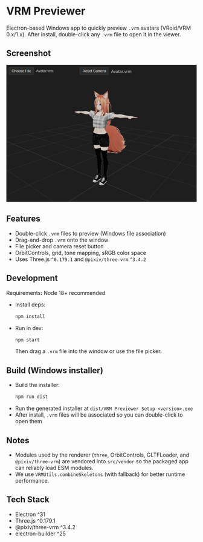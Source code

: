 # VRM Previewer

Electron-based Windows app to quickly preview `.vrm` avatars (VRoid/VRM 0.x/1.x). After install, double-click any `.vrm` file to open it in the viewer.

## Screenshot
![VRM Previewer Screenshot](src/assets/screenshot.png)

## Features
- Double-click `.vrm` files to preview (Windows file association)
- Drag-and-drop `.vrm` onto the window
- File picker and camera reset button
- OrbitControls, grid, tone mapping, sRGB color space
- Uses Three.js `^0.179.1` and `@pixiv/three-vrm` `^3.4.2`

## Development

Requirements: Node 18+ recommended

- Install deps:
  ```bash
  npm install
  ```
- Run in dev:
  ```bash
  npm start
  ```
  Then drag a `.vrm` file into the window or use the file picker.

## Build (Windows installer)

- Build the installer:
  ```bash
  npm run dist
  ```
- Run the generated installer at `dist/VRM Previewer Setup <version>.exe`
- After install, `.vrm` files will be associated so you can double-click to open them

## Notes
- Modules used by the renderer (`three`, OrbitControls, GLTFLoader, and `@pixiv/three-vrm`) are vendored into `src/vendor` so the packaged app can reliably load ESM modules.
- We use `VRMUtils.combineSkeletons` (with fallback) for better runtime performance.

## Tech Stack
- Electron ^31
- Three.js ^0.179.1
- @pixiv/three-vrm ^3.4.2
- electron-builder ^25
